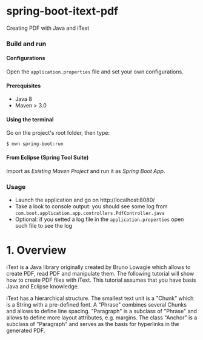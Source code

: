 # spring-boot-itext-pdf
Creating PDF with Java and iText

### Build and run

#### Configurations

Open the `application.properties` file and set your own configurations.

#### Prerequisites

- Java 8
- Maven > 3.0

#### Using the terminal

Go on the project's root folder, then type:

    $ mvn spring-boot:run

#### From Eclipse (Spring Tool Suite)

Import as *Existing Maven Project* and run it as *Spring Boot App*.

### Usage

- Launch the application and go on http://localhost:8080/
- Take a look to console output: you should see some log from 
  `com.boot.application.app.controllers.PdfController.java`
- Optional: if you setted a log file in the `application.properties` open such file to see the log


# 1. Overview
iText is a Java library originally created by Bruno Lowagie which allows to create PDF, read PDF and manipulate them. The following tutorial will show how to create PDF files with iText. This tutorial assumes that you have basis Java and Eclipse knowledge.

iText has a hierarchical structure. The smallest text unit is a "Chunk" which is a String with a pre-defined font. A "Phrase" combines several Chunks and allows to define line spacing. "Paragraph" is a subclass of "Phrase" and allows to define more layout attributes, e.g. margins. The class "Anchor" is a subclass of "Paragraph" and serves as the basis for hyperlinks in the generated PDF.
